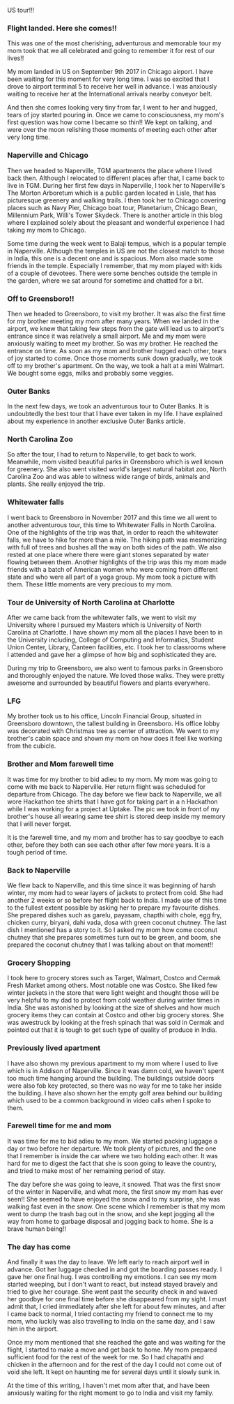 US tour!!!
<!--more-->

### Flight landed. Here she comes!!
This was one of the most cherishing, adventurous and memorable tour my mom took that we all celebrated and going to remember it for rest of our lives!!

My mom landed in US on September 9th 2017 in Chicago airport. I have been waiting for this moment for very long time. I was so excited that I drove to airport terminal 5
to receive her well in advance. I was anxiously waiting to receive her at the International arrivals nearby conveyor belt. 

And then she comes looking very tiny from far, I went to her and hugged, tears of joy started pouring in. Once we came to consciousness, my mom's first question was how come 
I became so thin!! We kept on talking, and were over the moon relishing those moments of meeting each other after very long time.

### Naperville and Chicago
Then we headed to Naperville, TGM apartments the place where I lived back then. Although I relocated to different places after that, I came back to live in TGM.
During her first few days in Naperville, I took her to Naperville's The Morton Arboretum which is a public garden located in Lisle, that has picturesque greenery and walking trails.
I then took her to Chicago covering places such as Navy Pier, Chicago boat tour, Planetarium, Chicago Bean, Millennium Park, Willi's Tower Skydeck.
There is another article in this blog where I explained solely about the pleasant and wonderful experience I had taking my mom to Chicago.

Some time during the week went to Balaji tempus, which is a popular temple in Naperville. Although the temples in US are not the closest match to those in India,
this one is a decent one and is spacious. Mom also made some friends in the temple. Especially I remember, that my mom played with kids of a couple of devotees.
There were some benches outside the temple in the garden, where we sat around for sometime and chatted for a bit.


### Off to Greensboro!!
Then we headed to Greensboro, to visit my brother. It was also the first time for my brother meeting my mom after many years. When we landed in the airport,
we knew that taking few steps from the gate will lead us to airport's entrance since it was relatively a small airport. Me and my mom were anxiously waiting to meet my brother.
So was my brother. He reached the entrance on time. As soon as my mom and brother hugged each other, tears of joy started to come. Once those moments sunk down gradually,
we took off to my brother's apartment. On the way, we took a halt at a mini Walmart. We bought some eggs, milks and probably some veggies.


### Outer Banks
In the next few days, we took an adventurous tour to Outer Banks. It is undoubtedly the best tour that I have ever taken in my life. I have explained about my experience
in another exclusive Outer Banks article.


### North Carolina Zoo
So after the tour, I had to return to Naperville, to get back to work. Meanwhile, mom visited beautiful parks in Greensboro which is well known for greenery.
She also went visited world's largest natural habitat zoo, North Carolina Zoo and was able to witness wide range of birds, animals and plants. She really enjoyed the trip.

### Whitewater falls
I went back to Greensboro in November 2017 and this time we all went to another adventurous tour, this time to Whitewater Falls in North Carolina.
One of the highlights of the trip was that, in order to reach the whitewater falls, we have to hike for more than a mile. The hiking path was mesmerizing with full of trees and bushes all the way on both sides of the path.
We also rested at one place where there were giant stones separated by water flowing between them. Another highlights of the trip was this my mom made friends
with a batch of American women who were coming from different state and who were all part of a yoga group. My mom took a picture with them. These little moments are very precious to my mom.

### Tour de University of North Carolina at Charlotte
After we came back from the whitewater falls, we went to visit my University where I pursued my Masters which is University of North Carolina at Charlotte.
I have shown my mom all the places I have been to in the University including, College of Computing and Informatics, Student Union Center, Library, Canteen facilities, etc.
I took her to classrooms where I attended and gave her a glimpse of how big and sophisticated they are.

During my trip to Greensboro, we also went to famous parks in Greensboro and thoroughly enjoyed the nature. We loved those walks. They were pretty awesome and surrounded by beautiful flowers and plants everywhere.

### LFG
My brother took us to his office, Lincoln Financial Group, situated in Greensboro downtown, the tallest building in Greensboro. His office lobby was decorated
with Christmas tree as center of attraction. We went to my brother's cabin space and shown my mom on how does it feel like working from the cubicle.

### Brother and Mom farewell time
It was time for my brother to bid adieu to my mom. My mom was going to come with me back to Naperville. Her return flight was scheduled for departure from Chicago.
The day before we flew back to Naperville, we all wore Hackathon tee shirts that I have got for taking part in a n Hackathon while I was working for a project at Uptake.
The pic we took in front of my brother's house all wearing same tee shirt is stored deep inside my memory that I will never forget.

It is the farewell time, and my mom and brother has to say goodbye to each other, before they both can see each other after few more years. It is a tough period of time.

### Back to Naperville
We flew back to Naperville, and this time since it was beginning of harsh winter, my mom had to wear layers of jackets to protect from cold. She had another 2 weeks or so before
her flight back to India. I made use of this time to the fullest extent possible by asking her to prepare my favourite dishes. She prepared dishes such as
garelu, payasam, chapthi with chole, egg fry, chicken curry, biryani, dahi vada, dosa with green coconut chutney. The last dish I mentioned has a story to it.
So I asked my mom how come coconut chutney that she prepares sometimes turn out to be green, and boom, she prepared the coconut chutney that I was talking about on that moment!!

### Grocery Shopping
I took here to grocery stores such as Target, Walmart, Costco and Cermak Fresh Market among others. Most notable one was Costco. She liked few winter jackets
in the store that were light weight and thought those will be very helpful to my dad to protect from cold weather during winter times in India. She was astonished
by looking at the size of shelves and how much grocery items they can contain at Costco and other big grocery stores. She was awestruck by looking at the fresh spinach
that was sold in Cermak and pointed out that it is tough to get such type of quality of produce in India.

### Previously lived apartment
I have also shown my previous apartment to my mom where I used to live which is in Addison of Naperville. Since it was damn cold, we haven't spent too much time
hanging around the building. The buildings outside doors were also fob key protected, so there was no way for me to take her inside the building. I have also shown her
the empty golf area behind our building which used to be a common background in video calls when I spoke to them.

### Farewell time for me and mom
It was time for me to bid adieu to my mom. We started packing luggage a day or two before her departure. We took plenty of pictures, and the one that I remember
is inside the car where we two holding each other. It was hard for me to digest the fact that she is soon going to leave the country, and tried to make most of her
remaining period of stay.

The day before she was going to leave, it snowed. That was the first snow of the winter in Naperville, and what more, the first
snow my mom has ever seen!! She seemed to have enjoyed the snow and to my surprise, she was walking fast even in the snow. One scene which I remember is that
my mom went to dump the trash bag out in the snow, and she kept jogging all the way from home to garbage disposal and jogging back to home. She is a brave human being!!

### The day has come
And finally it was the day to leave. We left early to reach airport well in advance. Got her luggage checked in and got the boarding passes ready. I gave her one final hug.
I was controlling my emotions. I can see my mom started weeping, but I don't want to react, but instead stayed bravely and tried to give her courage. She went past the security check in
and waved her goodbye for one final time before she disappeared from my sight. I must admit that, I cried immediately after she left for about few minutes,
and after I came back to normal, I tried contacting my friend to connect me to my mom, who luckily was also travelling to India on the same day, and I saw him in the airport.

Once my mom mentioned that she reached the gate and was waiting for the flight, I started to make a move and get back to home. My mom prepared sufficient food for the rest of the week for me.
So I had chapathi and chicken in the afternoon and for the rest of the day I could not come out of void she left. It kept on haunting me for several days until it 
slowly sunk in.

At the time of this writing, I haven't met mom after that, and have been anxiously waiting for the right moment to go to India and visit my family.

